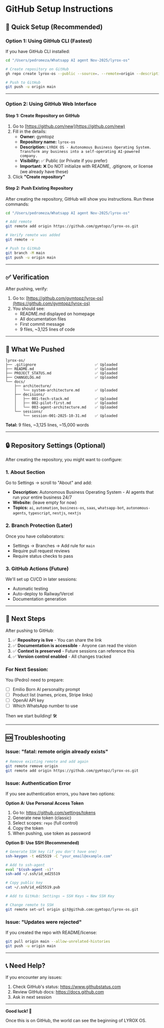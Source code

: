 # GitHub Setup Instructions

## 🎯 Quick Setup (Recommended)

### Option 1: Using GitHub CLI (Fastest)

If you have GitHub CLI installed:

```bash
cd "/Users/pedromeza/Whatsapp AI agent Nov-2025/lyrox-os"

# Create repository on GitHub
gh repo create lyrox-os --public --source=. --remote=origin --description="LYROX OS - Autonomous Business Operating System. Transform any business into a self-operating AI-powered company."

# Push to GitHub
git push -u origin main
```

---

### Option 2: Using GitHub Web Interface

#### Step 1: Create Repository on GitHub

1. Go to [https://github.com/new](https://github.com/new)
2. Fill in the details:
   - **Owner:** gymtopz
   - **Repository name:** `lyrox-os`
   - **Description:** `LYROX OS - Autonomous Business Operating System. Transform any business into a self-operating AI-powered company.`
   - **Visibility:** ✅ Public (or Private if you prefer)
   - **Important:** ❌ Do NOT initialize with README, .gitignore, or license (we already have these)
3. Click **"Create repository"**

#### Step 2: Push Existing Repository

After creating the repository, GitHub will show you instructions. Run these commands:

```bash
cd "/Users/pedromeza/Whatsapp AI agent Nov-2025/lyrox-os"

# Add remote
git remote add origin https://github.com/gymtopz/lyrox-os.git

# Verify remote was added
git remote -v

# Push to GitHub
git branch -M main
git push -u origin main
```

---

## ✅ Verification

After pushing, verify:

1. Go to: [https://github.com/gymtopz/lyrox-os](https://github.com/gymtopz/lyrox-os)
2. You should see:
   - README.md displayed on homepage
   - All documentation files
   - First commit message
   - 9 files, ~3,125 lines of code

---

## 📝 What We Pushed

```
lyrox-os/
├── .gitignore                           ✅ Uploaded
├── README.md                            ✅ Uploaded
├── PROJECT_STATUS.md                    ✅ Uploaded
├── CHANGELOG.md                         ✅ Uploaded
└── docs/
    ├── architecture/
    │   └── system-architecture.md       ✅ Uploaded
    ├── decisions/
    │   ├── 001-tech-stack.md            ✅ Uploaded
    │   ├── 002-pilot-first.md           ✅ Uploaded
    │   └── 003-agent-architecture.md    ✅ Uploaded
    └── sessions/
        └── session-001-2025-10-31.md    ✅ Uploaded
```

**Total:** 9 files, ~3,125 lines, ~15,000 words

---

## 🔒 Repository Settings (Optional)

After creating the repository, you might want to configure:

### 1. About Section
Go to Settings → scroll to "About" and add:
- **Description:** Autonomous Business Operating System - AI agents that run your entire business 24/7
- **Website:** (leave empty for now)
- **Topics:** `ai`, `automation`, `business-os`, `saas`, `whatsapp-bot`, `autonomous-agents`, `typescript`, `nestjs`, `nextjs`

### 2. Branch Protection (Later)
Once you have collaborators:
- Settings → Branches → Add rule for `main`
- Require pull request reviews
- Require status checks to pass

### 3. GitHub Actions (Future)
We'll set up CI/CD in later sessions:
- Automatic testing
- Auto-deploy to Railway/Vercel
- Documentation generation

---

## 🚀 Next Steps

After pushing to GitHub:

1. ✅ **Repository is live** - You can share the link
2. ✅ **Documentation is accessible** - Anyone can read the vision
3. ✅ **Context is preserved** - Future sessions can reference this
4. ✅ **Version control enabled** - All changes tracked

### For Next Session:

You (Pedro) need to prepare:
- [ ] Emilio Born AI personality prompt
- [ ] Product list (names, prices, Stripe links)
- [ ] OpenAI API key
- [ ] Which WhatsApp number to use

Then we start building! 🛠️

---

## 🆘 Troubleshooting

### Issue: "fatal: remote origin already exists"

```bash
# Remove existing remote and add again
git remote remove origin
git remote add origin https://github.com/gymtopz/lyrox-os.git
```

### Issue: Authentication Error

If you see authentication errors, you have two options:

**Option A: Use Personal Access Token**
1. Go to: https://github.com/settings/tokens
2. Generate new token (classic)
3. Select scopes: `repo` (full control)
4. Copy the token
5. When pushing, use token as password

**Option B: Use SSH (Recommended)**
```bash
# Generate SSH key (if you don't have one)
ssh-keygen -t ed25519 -C "your_email@example.com"

# Add to ssh-agent
eval "$(ssh-agent -s)"
ssh-add ~/.ssh/id_ed25519

# Copy public key
cat ~/.ssh/id_ed25519.pub

# Add to GitHub: Settings → SSH Keys → New SSH Key

# Change remote to SSH
git remote set-url origin git@github.com:gymtopz/lyrox-os.git
```

### Issue: "Updates were rejected"

If you created the repo with README/license:
```bash
git pull origin main --allow-unrelated-histories
git push -u origin main
```

---

## 📞 Need Help?

If you encounter any issues:
1. Check GitHub's status: https://www.githubstatus.com
2. Review GitHub docs: https://docs.github.com
3. Ask in next session

---

**Good luck! 🚀**

Once this is on GitHub, the world can see the beginning of LYROX OS.
